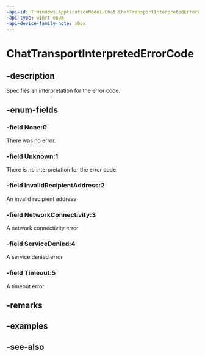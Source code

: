 ```yaml
---
-api-id: T:Windows.ApplicationModel.Chat.ChatTransportInterpretedErrorCode
-api-type: winrt enum
-api-device-family-note: xbox
---
```


<!-- Enumeration syntax
public enum Windows.ApplicationModel.Chat.ChatTransportInterpretedErrorCode : int
-->

# ChatTransportInterpretedErrorCode

## -description
Specifies an interpretation for the error code.

## -enum-fields
### -field None:0
There was no error.

### -field Unknown:1
There is no interpretation for the error code.

### -field InvalidRecipientAddress:2
An invalid recipient address

### -field NetworkConnectivity:3
A network connectivity error

### -field ServiceDenied:4
A service denied error

### -field Timeout:5
A timeout error


## -remarks

## -examples

## -see-also